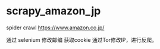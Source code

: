 # scrapy_amazon_jp
spider crawl https://www.amazon.co.jp/ 

通过 selenium 修改邮编 获取cookie
通过Tor修改IP，进行反爬。
